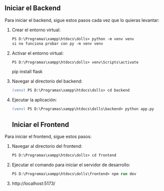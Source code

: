 ## Iniciar el Backend

Para iniciar el backend, sigue estos pasos cada vez que lo quieras levantar:

1. Crear el entorno virtual:
    ```ps
    PS D:\Programas\xampp\htdocs\dolls> python -m venv venv
    si no funciona probar con py -m venv venv
    ```

2. Activar el entorno virtual:
    ```ps
    PS D:\Programas\xampp\htdocs\dolls> venv\Scripts\activate
    ```
    pip install flask


3. Navegar al directorio del backend:
    ```ps
    (venv) PS D:\Programas\xampp\htdocs\dolls> cd backend
    ```

4. Ejecutar la aplicación:
    ```ps
    (venv) PS D:\Programas\xampp\htdocs\dolls\backend> python app.py
    ```

    ## Iniciar el Frontend

Para iniciar el frontend, sigue estos pasos:

1. Navegar al directorio del frontend:
    ```ps
    PS D:\Programas\xampp\htdocs\dolls> cd frontend
    ```

2. Ejecutar el comando para iniciar el servidor de desarrollo:
    ```ps
    PS D:\Programas\xampp\htdocs\dolls\frontend> npm run dev
    ```

3. http://localhost:5173/